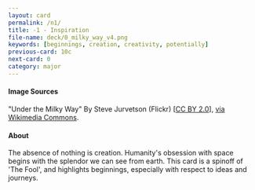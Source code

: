 ```yaml
---
layout: card
permalink: /n1/
title: -1 - Inspiration
file-name: deck/0_milky_way_v4.png
keywords: [beginnings, creation, creativity, potentially]
previous-card: 10c
next-card: 0
category: major
---
```


#### Image Sources
"Under the Milky Way" By Steve Jurvetson (Flickr) [[CC BY 2.0](http://creativecommons.org/licenses/by/2.0)], [via Wikimedia Commons](https://commons.wikimedia.org/wiki/File%3AMilky_Way_Night_Sky_Black_Rock_Desert_Nevada.jpg).

#### About
The absence of nothing is creation. Humanity's obsession with space begins with the splendor we can see from earth.
This card is a spinoff of 'The Fool', and highlights beginnings, especially with respect to ideas and journeys.
